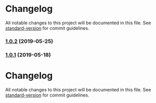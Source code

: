 # Changelog

All notable changes to this project will be documented in this file. See [standard-version](https://github.com/conventional-changelog/standard-version) for commit guidelines.

### [1.0.2](https://github.com/simoneb/axios-hooks/compare/v1.0.1...v1.0.2) (2019-05-25)



### [1.0.1](https://github.com/simoneb/axios-hooks/compare/v1.0.0...v1.0.1) (2019-05-18)



# Changelog

All notable changes to this project will be documented in this file. See [standard-version](https://github.com/conventional-changelog/standard-version) for commit guidelines.
